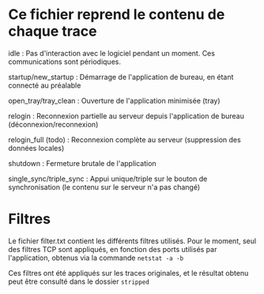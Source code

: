 # Ce fichier reprend le contenu de chaque trace

idle : Pas d'interaction avec le logiciel pendant un moment. Ces communications sont périodiques.

startup/new_startup : Démarrage de l'application de bureau, en étant connecté au préalable

open_tray/tray_clean : Ouverture de l'application minimisée (tray)

relogin : Reconnexion partielle au serveur depuis l'application de bureau (déconnexion/reconnexion)

relogin_full (todo) : Reconnexion complète au serveur (suppression des données locales)

shutdown : Fermeture brutale de l'application

single_sync/triple_sync : Appui unique/triple sur le bouton de synchronisation (le contenu sur le serveur n'a pas changé)

# Filtres 
Le fichier filter.txt contient les différents filtres utilisés. Pour le moment, seul des filtres TCP sont appliqués, en fonction des ports utilisés par l'application, obtenus via la commande `netstat -a -b`

Ces filtres ont été appliqués sur les traces originales, et le résultat obtenu peut être consulté dans le dossier `stripped`